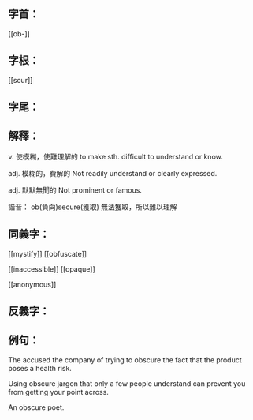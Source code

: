 
## 字首：
[[ob-]]
## 字根：
[[scur]]

## 字尾：


## 解釋：
v. 使模糊，使難理解的
to make sth. difficult to understand or know.

adj. 模糊的，費解的
Not readily understand or clearly expressed.

adj. 默默無聞的
Not prominent or famous.


諧音：
ob(負向)secure(獲取)
無法獲取，所以難以理解

## 同義字：
[[mystify]]
[[obfuscate]]

[[inaccessible]]
[[opaque]]

[[anonymous]]

## 反義字：

## 例句：
The accused the company of trying to obscure the fact that the product poses a health risk.

Using obscure jargon that only a few people understand can prevent you from getting your point across.

An obscure poet.

